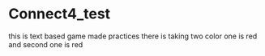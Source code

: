 # Connect4_test
this is text based game made practices there is taking two color one is red and second one is red 
